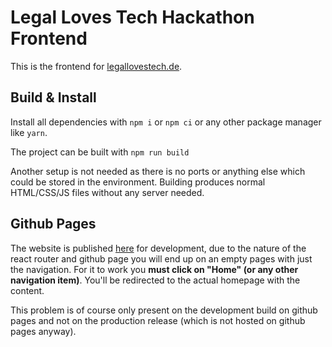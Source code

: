 # Legal Loves Tech Hackathon Frontend

This is the frontend for [legallovestech.de](https://legallovestech.de). 

## Build & Install

Install all dependencies with `npm i` or `npm ci` or any other package manager like `yarn`.  

The project can be built with `npm run build`

Another setup is not needed as there is no ports or anything else which could be stored in the environment. Building produces normal HTML/CSS/JS files without any server needed.

## Github Pages

The website is published [here](https://tiehm.github.io/hackathon-website/) for development, due to the nature of the react router and github page you will end up on an empty pages with just the navigation. For it to work you **must click on "Home" (or any other navigation item)**. You'll be redirected to the actual homepage with the content. 

This problem is of course only present on the development build on github pages and not on the production release (which is not hosted on github pages anyway).
